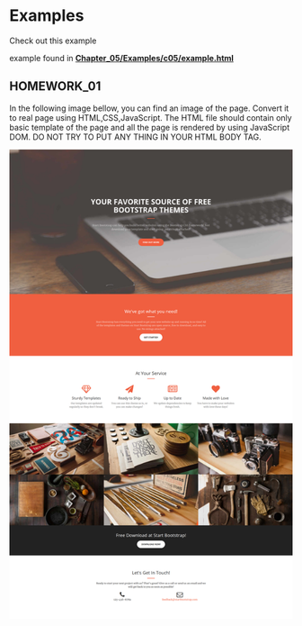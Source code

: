 # Examples

Check out this example

example found in <a target="_blank" href="Chapter_05/Examples/c05/example.html">**Chapter_05/Examples/c05/example.html**</a>

## HOMEWORK_01

In the following image bellow, you can find an image of the page. Convert it to real page using HTML,CSS,JavaScript. The HTML file should contain only basic template of the page and all the page is rendered by using JavaScript DOM.
DO NOT TRY TO PUT ANY THING IN YOUR HTML BODY TAG.

![creative_page](./creative_page.png)

